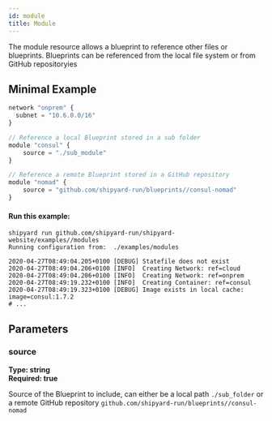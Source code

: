 ```yaml
---
id: module
title: Module
---
```


The module resource allows a blueprint to reference other files or blueprints. Blueprints can be referenced from the local file system or from GitHub 
repositoryies


## Minimal Example

```javascript
network "onprem" {
  subnet = "10.6.0.0/16"
}

// Reference a local Blueprint stored in a sub folder
module "consul" {
	source = "./sub_module"
}

// Reference a remote Blueprint stored in a GitHub repository
module "nomad" {
	source = "github.com/shipyard-run/blueprints//consul-nomad"
}
```

#### Run this example:

```shell
shipyard run github.com/shipyard-run/shipyard-website/examples//modules
Running configuration from:  ./examples/modules

2020-04-27T08:49:04.205+0100 [DEBUG] Statefile does not exist
2020-04-27T08:49:04.206+0100 [INFO]  Creating Network: ref=cloud
2020-04-27T08:49:04.206+0100 [INFO]  Creating Network: ref=onprem
2020-04-27T08:49:19.232+0100 [INFO]  Creating Container: ref=consul
2020-04-27T08:49:19.323+0100 [DEBUG] Image exists in local cache: image=consul:1.7.2
# ...
```

## Parameters

### source
**Type: string**  
**Required: true**

Source of the Blueprint to include, can either be a local path `./sub_folder` or a remote GitHub repository `github.com/shipyard-run/blueprints//consul-nomad`